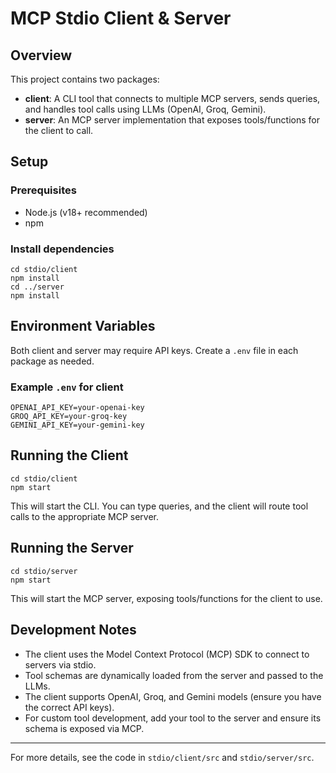 # MCP Stdio Client & Server

## Overview
This project contains two packages:
- **client**: A CLI tool that connects to multiple MCP servers, sends queries, and handles tool calls using LLMs (OpenAI, Groq, Gemini).
- **server**: An MCP server implementation that exposes tools/functions for the client to call.

## Setup

### Prerequisites
- Node.js (v18+ recommended)
- npm

### Install dependencies
```
cd stdio/client
npm install
cd ../server
npm install
```

## Environment Variables
Both client and server may require API keys. Create a `.env` file in each package as needed.

### Example `.env` for client
```
OPENAI_API_KEY=your-openai-key
GROQ_API_KEY=your-groq-key
GEMINI_API_KEY=your-gemini-key
```

## Running the Client
```
cd stdio/client
npm start
```
This will start the CLI. You can type queries, and the client will route tool calls to the appropriate MCP server.

## Running the Server
```
cd stdio/server
npm start
```
This will start the MCP server, exposing tools/functions for the client to use.

## Development Notes
- The client uses the Model Context Protocol (MCP) SDK to connect to servers via stdio.
- Tool schemas are dynamically loaded from the server and passed to the LLMs.
- The client supports OpenAI, Groq, and Gemini models (ensure you have the correct API keys).
- For custom tool development, add your tool to the server and ensure its schema is exposed via MCP.

---
For more details, see the code in `stdio/client/src` and `stdio/server/src`. 